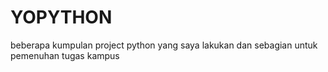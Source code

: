 # YOPYTHON
beberapa kumpulan project python yang saya lakukan dan sebagian untuk pemenuhan tugas kampus
